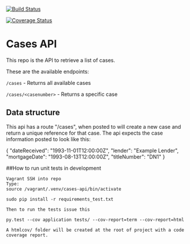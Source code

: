 [![Build Status](https://travis-ci.org/LandRegistry/cases-api.svg?branch=master)](https://travis-ci.org/LandRegistry/cases-api)

[![Coverage Status](https://coveralls.io/repos/LandRegistry/cases-api/badge.svg?branch=unit-tests)](https://coveralls.io/r/LandRegistry/cases-api?branch=unit-tests)

# Cases API

This repo is the API to retrieve a list of cases.

These are the available endpoints:

`/cases` - Returns all available cases

`/cases/<casenumber>` - Returns a specific case

## Data structure

This api has a route "/cases", when posted to will create a new case
and return a unique reference for that case. The api expects the case information
posted to look like this:

{
    "dateReceived": "1993-11-01T12:00:00Z",
    "lender": "Example Lender",
    "mortgageDate": "1993-08-13T12:00:00Z",
    "titleNumber": "DN1"
}

##How to run unit tests in development

```
Vagrant SSH into repo
Type: 
source /vagrant/.venv/cases-api/bin/activate

sudo pip install -r requirements_test.txt

Then to run the tests issue this

py.test --cov application tests/ --cov-report=term --cov-report=html

A htmlcov/ folder will be created at the root of project with a code coverage report.
```
